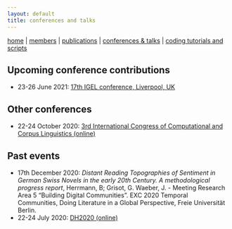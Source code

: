 ```yaml
---
layout: default
title: conferences and talks
---
```


[home](index.md) | [members](members.md) | [publications](publications.md) | [conferences & talks](conf_talks.md) | [coding tutorials and scripts](sa_coding.md)

## Upcoming conference contributions

  - 23-26 June 2021: [17th IGEL conference, Liverpool, UK](https://sites.google.com/igelassoc.org/igel2018/home)
  
## Other conferences

  - 22-24 October 2020: [3rd International Congress of Computational and Corpus Linguistics (online)](https://cilcc20.wordpress.com/english/) 
  
## Past events

  - 17th December 2020: *Distant Reading Topographies of Sentiment in German Swiss Novels in the early 20th Century. A methodological progress report*, Herrmann, B; Grisot, G. Waeber, J. - Meeting Research Area 5 “Building Digital Communities”. EXC 2020 Temporal Communities, Doing Literature in a Global Perspective, Freie Universität Berlin.
  - 22-24 July 2020: [DH2020 (online)](https://dh2020.adho.org/about-the-event/) 
